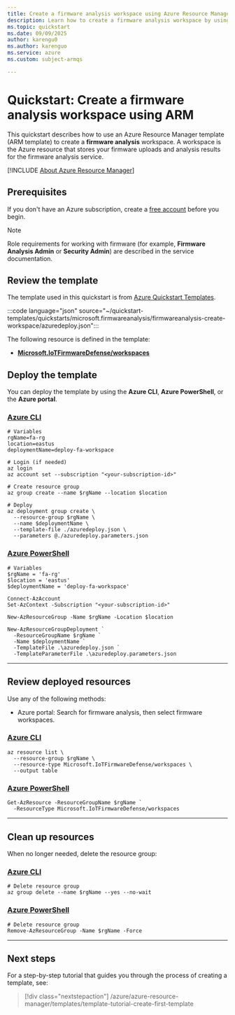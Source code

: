 ```yaml
---
title: Create a firmware analysis workspace using Azure Resource Manager
description: Learn how to create a firmware analysis workspace by using Azure Resource Manager.
ms.topic: quickstart
ms.date: 09/09/2025
author: karengu0
ms.author: karenguo
ms.service: azure
ms.custom: subject-armqs

---
```


# Quickstart: Create a firmware analysis workspace using ARM

This quickstart describes how to use an Azure Resource Manager template (ARM template) to create a **firmware analysis** workspace. A workspace is the Azure resource that stores your firmware uploads and analysis results for the firmware analysis service.

[!INCLUDE [About Azure Resource Manager](~/reusable-content/ce-skilling/azure/includes/resource-manager-quickstart-introduction.md)]

## Prerequisites

If you don't have an Azure subscription, create a [free account](https://azure.microsoft.com/free/?WT.mc_id=A261C142F) before you begin.

> [!NOTE]
> Role requirements for working with firmware (for example, **Firmware Analysis Admin** or **Security Admin**) are described in the service documentation.


## Review the template

The template used in this quickstart is from [Azure Quickstart Templates](/samples/azure/azure-quickstart-templates/firmwareanalysis-create-workspace/).

:::code language="json" source="~/quickstart-templates/quickstarts/microsoft.firmwareanalysis/firmwareanalysis-create-workspace/azuredeploy.json":::

The following resource is defined in the template:

- **[Microsoft.IoTFirmwareDefense/workspaces](/azure/templates/microsoft.iotfirmwaredefense/workspaces)**


## **Deploy the template**

You can deploy the template by using the **Azure CLI**, **Azure PowerShell**, or the **Azure portal**.


### [Azure CLI](#tab/azure-cli)

```azurecli
# Variables
rgName=fa-rg
location=eastus
deploymentName=deploy-fa-workspace

# Login (if needed)
az login
az account set --subscription "<your-subscription-id>"

# Create resource group
az group create --name $rgName --location $location

# Deploy
az deployment group create \
  --resource-group $rgName \
  --name $deploymentName \
  --template-file ./azuredeploy.json \
  --parameters @./azuredeploy.parameters.json
```

### [Azure PowerShell](#tab/azure-powershell)

```azurepowershell
# Variables
$rgName = 'fa-rg'
$location = 'eastus'
$deploymentName = 'deploy-fa-workspace'

Connect-AzAccount
Set-AzContext -Subscription "<your-subscription-id>"

New-AzResourceGroup -Name $rgName -Location $location

New-AzResourceGroupDeployment `
  -ResourceGroupName $rgName `
  -Name $deploymentName `
  -TemplateFile .\azuredeploy.json `
  -TemplateParameterFile .\azuredeploy.parameters.json
```

---

## Review deployed resources

Use any of the following methods:

- Azure portal: Search for firmware analysis, then select firmware workspaces.

### [Azure CLI](#tab/azure-cli)

```azurecli
az resource list \
  --resource-group $rgName \
  --resource-type Microsoft.IoTFirmwareDefense/workspaces \
  --output table
```

### [Azure PowerShell](#tab/azure-powershell)

```azurepowershell
Get-AzResource -ResourceGroupName $rgName `
  -ResourceType Microsoft.IoTFirmwareDefense/workspaces
```

---

## Clean up resources
When no longer needed, delete the resource group:

### [Azure CLI](#tab/azure-cli)

```azurecli
# Delete resource group
az group delete --name $rgName --yes --no-wait
```

### [Azure PowerShell](#tab/azure-powershell)

```azurepowershell
# Delete resource group
Remove-AzResourceGroup -Name $rgName -Force
```

---

## Next steps
For a step-by-step tutorial that guides you through the process of creating a template, see:
> [!div class="nextstepaction"]
> /azure/azure-resource-manager/templates/template-tutorial-create-first-template
